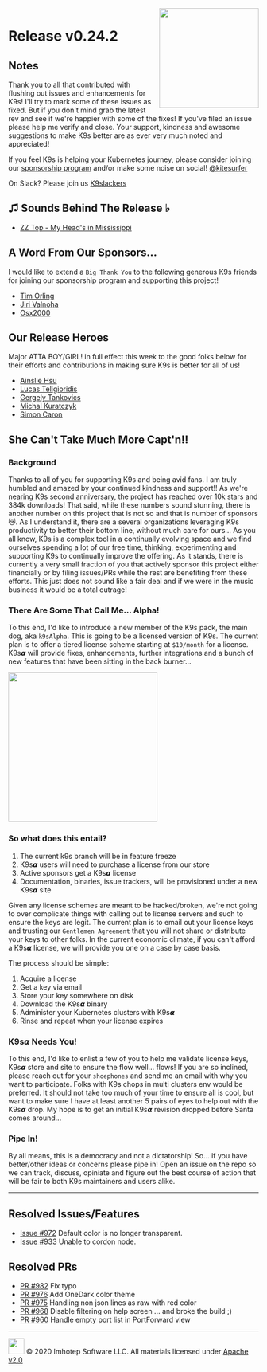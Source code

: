 <img src="https://raw.githubusercontent.com/Ya-hwon/k9s/master/assets/k9s_small.png" align="right" width="200" height="auto"/>

# Release v0.24.2

## Notes

Thank you to all that contributed with flushing out issues and enhancements for K9s! I'll try to mark some of these issues as fixed. But if you don't mind grab the latest rev and see if we're happier with some of the fixes! If you've filed an issue please help me verify and close. Your support, kindness and awesome suggestions to make K9s better are as ever very much noted and appreciated!

If you feel K9s is helping your Kubernetes journey, please consider joining our [sponsorship program](https://github.com/sponsors/derailed) and/or make some noise on social! [@kitesurfer](https://twitter.com/kitesurfer)

On Slack? Please join us [K9slackers](https://join.slack.com/t/k9sers/shared_invite/enQtOTA5MDEyNzI5MTU0LWQ1ZGI3MzliYzZhZWEyNzYxYzA3NjE0YTk1YmFmNzViZjIyNzhkZGI0MmJjYzhlNjdlMGJhYzE2ZGU1NjkyNTM)

## ♫ Sounds Behind The Release ♭

* [ZZ Top - My Head's in Mississippi](https://www.youtube.com/watch?v=Gp2PosHepzg)

## A Word From Our Sponsors...

I would like to extend a `Big Thank You` to the following generous K9s friends for joining our sponsorship program and supporting this project!

* [Tim Orling](https://github.com/moto-timo)
* [Jiri Valnoha](https://github.com/waldauf)
* [Osx2000](https://github.com/osx2000)

## Our Release Heroes

Major ATTA BOY/GIRL! in full effect this week to the good folks below for their efforts and contributions in making sure K9s is better for all of us!

* [Ainslie Hsu](https://github.com/ainslie-hsu)
* [Lucas Teligioridis](https://github.com/lucasteligioridis)
* [Gergely Tankovics](https://github.com/gtankovics)
* [Michal Kuratczyk](https://github.com/mkuratczyk)
* [Simon Caron](https://github.com/simoncaron)

## She Can't Take Much More Capt'n!!

### Background

Thanks to all of you for supporting K9s and being avid fans. I am truly humbled and amazed by your continued kindness and support!! As we're nearing K9s second anniversary, the project has reached over 10k stars and 384k downloads! That said, while these numbers sound stunning, there is another number on this project that is not so and that is number of sponsors 😿.
As I understand it, there are a several organizations leveraging K9s productivity to better their bottom line, without much care for ours...
As you all know, K9s is a complex tool in a continually evolving space and we find ourselves spending a lot of our free time, thinking, experimenting and supporting K9s to continually improve the offering. As it stands, there is currently a very small fraction of you that actively sponsor this project either financially or by filing issues/PRs while the rest are benefiting from these efforts. This just does not sound like a fair deal and if we were in the music business it would be a total outrage!

### There Are Some That Call Me... Alpha!

To this end, I'd like to introduce a new member of the K9s pack, the main dog, aka `k9sAlpha`. This is going to be a licensed version of K9s. The current plan is to offer a tiered license scheme starting at `$10/month` for a license. K9s𝞪 will provide fixes, enhancements, further integrations and a bunch of new features that have been sitting in the back burner...

<img src="https://raw.githubusercontent.com/Ya-hwon/k9s/master/assets/k9salpha.png" align="center" width="300" height="auto"/>

### So what does this entail?

1. The current k9s branch will be in feature freeze
1. K9s𝞪 users will need to purchase a license from our store
1. Active sponsors get a K9s𝞪 license
1. Documentation, binaries, issue trackers, will be provisioned under a new K9s𝞪 site

Given any license schemes are meant to be hacked/broken, we're not going to over complicate things with calling out to license servers and such to ensure the keys are legit.
The current plan is to email out your license keys and trusting our `Gentlemen Agreement` that you will not share or distribute your keys to other folks.
In the current economic climate, if you can't afford a K9s𝞪 license, we will provide you one on a case by case basis.

The process should be simple:

1. Acquire a license
1. Get a key via email
1. Store your key somewhere on disk
1. Download the K9s𝞪 binary
1. Administer your Kubernetes clusters with K9s𝞪
1. Rinse and repeat when your license expires

### K9s𝞪 Needs You!

To this end, I'd like to enlist a few of you to help me validate license keys, K9s𝞪 store and site to ensure the flow well... flows!
If you are so inclined, please reach out for your `shoephones` and send me an email with why you want to participate. Folks with K9s chops in multi clusters env would be preferred.
It should not take too much of your time to ensure all is cool, but want to make sure I have at least another 5 pairs of eyes to help out with the K9s𝞪 drop.
My hope is to get an initial K9s𝞪 revision dropped before Santa comes around...

### Pipe In!

By all means, this is a democracy and not a dictatorship! So... if you have better/other ideas or concerns please pipe in! Open an issue on the repo so we can track, discuss, opiniate and figure out the best course of action that will be fair to both K9s maintainers and users alike.

---

## Resolved Issues/Features

* [Issue #972](https://github.com/Ya-hwon/k9s/issues/972) Default color is no longer transparent.
* [Issue #933](https://github.com/Ya-hwon/k9s/issues/933) Unable to cordon node.

## Resolved PRs

* [PR #982](https://github.com/Ya-hwon/k9s/pull/982) Fix typo
* [PR #976](https://github.com/Ya-hwon/k9s/pull/976) Add OneDark color theme
* [PR #975](https://github.com/Ya-hwon/k9s/pull/982) Handling non json lines as raw with red color
* [PR #968](https://github.com/dserailed/k9s/pull/968) Disable filtering on help screen ... and broke the build ;)
* [PR #960](https://github.com/Ya-hwon/k9s/pull/960) Handle empty port list in PortForward view

---

<img src="https://raw.githubusercontent.com/Ya-hwon/k9s/master/assets/imhotep_logo.png" width="32" height="auto"/> © 2020 Imhotep Software LLC. All materials licensed under [Apache v2.0](http://www.apache.org/licenses/LICENSE-2.0)
